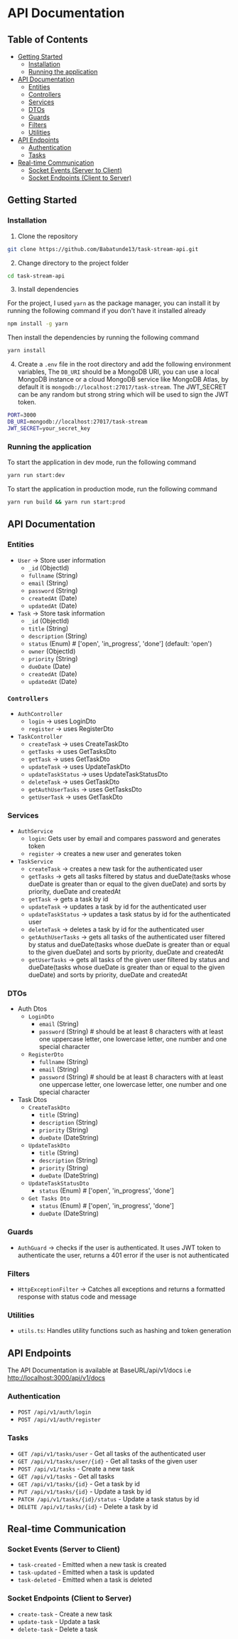 # API Documentation

## Table of Contents
- [Getting Started](#getting-started)
  - [Installation](#installation)
  - [Running the application](#running-the-application)
- [API Documentation](#api-documentation)
    - [Entities](#entities)
    - [Controllers](#controllers)
    - [Services](#services)
    - [DTOs](#dtos)
    - [Guards](#guards)
    - [Filters](#filters)
    - [Utilities](#utilities)
- [API Endpoints](#api-endpoints)
  - [Authentication](#authentication)
  - [Tasks](#tasks)
- [Real-time Communication](#real-time-communication)
  - [Socket Events (Server to Client)](#socket-events-server-to-client)
  - [Socket Endpoints (Client to Server)](#socket-endpoints-client-to-server)

## Getting Started
### Installation
1. Clone the repository
```bash
git clone https://github.com/Babatunde13/task-stream-api.git
```

2. Change directory to the project folder
```bash
cd task-stream-api
```

3. Install dependencies

For the project, I used `yarn` as the package manager, you can install it by running the following command if you don't have it installed already

```bash
npm install -g yarn
```

Then install the dependencies by running the following command
```bash
yarn install
```

4. Create a `.env` file in the root directory and add the following environment variables, 
The `DB_URI` should be a MongoDB URI, you can use a local MongoDB instance or a cloud MongoDB service like MongoDB Atlas, by default it is `mongodb://localhost:27017/task-stream`. The JWT_SECRET can be any random but strong string which will be used to sign the JWT token.

```bash
PORT=3000
DB_URI=mongodb://localhost:27017/task-stream
JWT_SECRET=your_secret_key
```

### Running the application
To start the application in dev mode, run the following command

```bash
yarn run start:dev
```

To start the application in production mode, run the following command

```bash
yarn run build && yarn run start:prod
```

## API Documentation
### Entities
- `User` -> Store user information
    - `_id` (ObjectId)
    - `fullname` (String)
    - `email` (String)
    - `password` (String)
    - `createdAt` (Date)
    - `updatedAt` (Date)
- `Task` -> Store task information
    - `_id` (ObjectId)
    - `title` (String)
    - `description` (String)
    - `status` (Enum) # ['open', 'in_progress', 'done'] (default: 'open')
    - `owner` (ObjectId)
    - `priority` (String)
    - `dueDate` (Date)
    - `createdAt` (Date)
    - `updatedAt` (Date)

### `Controllers`
- `AuthController`
    - `login` -> uses LoginDto
    - `register` -> uses RegisterDto
- `TaskController`
    - `createTask` -> uses CreateTaskDto
    - `getTasks` -> uses GetTasksDto
    - `getTask` -> uses GetTaskDto
    - `updateTask` -> uses UpdateTaskDto
    - `updateTaskStatus` -> uses UpdateTaskStatusDto
    - `deleteTask` -> uses GetTaskDto
    - `getAuthUserTasks` -> uses GetTasksDto
    - `getUserTask` -> uses GetTaskDto

### Services
- `AuthService`
    - `login`: Gets user by email and compares password and generates token
    - `register` -> creates a new user and generates token
- `TaskService`
    - `createTask` -> creates a new task for the authenticated user
    - `getTasks` -> gets all tasks filtered by status and dueDate(tasks whose dueDate is greater than or equal to the given dueDate) and sorts by priority, dueDate and createdAt
    - `getTask` -> gets a task by id
    - `updateTask` -> updates a task by id for the authenticated user
    - `updateTaskStatus` -> updates a task status by id for the authenticated user
    - `deleteTask` -> deletes a task by id for the authenticated user
    - `getAuthUserTasks` -> gets all tasks of the authenticated user filtered by status and dueDate(tasks whose dueDate is greater than or equal to the given dueDate) and sorts by priority, dueDate and createdAt
    - `getUserTasks` -> gets all tasks of the given user filtered by status and dueDate(tasks whose dueDate is greater than or equal to the given dueDate) and sorts by priority, dueDate and createdAt

### DTOs
- Auth Dtos
    - `LoginDto`
        - `email` (String)
        - `password` (String) # should be at least 8 characters with at least one uppercase letter, one lowercase letter, one number and one special character
    - `RegisterDto`
        - `fullname` (String)
        - `email` (String)
        - `password` (String) # should be at least 8 characters with at least one uppercase letter, one lowercase letter, one number and one special character
- Task Dtos
    - `CreateTaskDto`
        - `title` (String)
        - `description` (String)
        - `priority` (String)
        - `dueDate` (DateString)
    - `UpdateTaskDto`
        - `title` (String)
        - `description` (String)
        - `priority` (String)
        - `dueDate` (DateString)
    - `UpdateTaskStatusDto`
        - `status` (Enum) # ['open', 'in_progress', 'done']
    - `Get Tasks Dto`
        - `status` (Enum) # ['open', 'in_progress', 'done']
        - `dueDate` (DateString)

### Guards
- `AuthGuard` -> checks if the user is authenticated. It uses JWT token to authenticate the user, returns a 401 error if the user is not authenticated

### Filters
- `HttpExceptionFilter` -> Catches all exceptions and returns a formatted response with status code and message

### Utilities
- `utils.ts`: Handles utility functions such as hashing and token generation

## API Endpoints
The API Documentation is available at BaseURL/api/v1/docs i.e [http://localhost:3000/api/v1/docs](http://localhost:3000/api/v1/docs)
### Authentication
- `POST /api/v1/auth/login`
- `POST /api/v1/auth/register`

### Tasks
- `GET /api/v1/tasks/user` - Get all tasks of the authenticated user
- `GET /api/v1/tasks/user/{id}` - Get all tasks of the given user
- `POST /api/v1/tasks` - Create a new task
- `GET /api/v1/tasks` - Get all tasks
- `GET /api/v1/tasks/{id}` - Get a task by id
- `PUT /api/v1/tasks/{id}` - Update a task by id
- `PATCH /api/v1/tasks/{id}/status` - Update a task status by id
- `DELETE /api/v1/tasks/{id}` - Delete a task by id

## Real-time Communication
### Socket Events (Server to Client)
- `task-created` - Emitted when a new task is created
- `task-updated` - Emitted when a task is updated
- `task-deleted` - Emitted when a task is deleted

### Socket Endpoints (Client to Server)
- `create-task` - Create a new task
- `update-task` - Update a task
- `delete-task` - Delete a task

